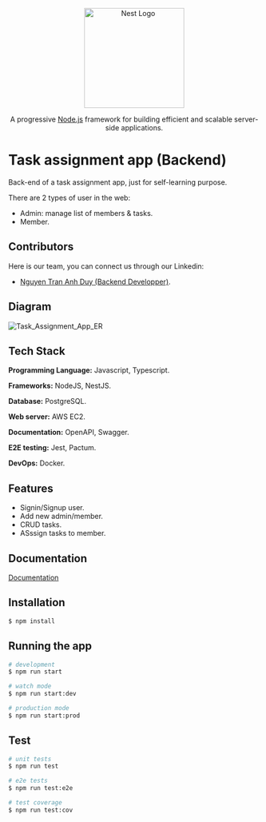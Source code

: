 <p align="center">
  <a href="http://nestjs.com/" target="blank"><img src="https://nestjs.com/img/logo-small.svg" width="200" alt="Nest Logo" /></a>
</p>

[circleci-image]: https://img.shields.io/circleci/build/github/nestjs/nest/master?token=abc123def456
[circleci-url]: https://circleci.com/gh/nestjs/nest

  <p align="center">A progressive <a href="http://nodejs.org" target="_blank">Node.js</a> framework for building efficient and scalable server-side applications.</p>
    

# Task assignment app (Backend)

Back-end of a task assignment app, just for self-learning purpose.

There are 2 types of user in the web:
+ Admin: manage list of members & tasks.
+ Member.

## Contributors
Here is our team, you can connect us through our Linkedin:
- [Nguyen Tran Anh Duy (Backend Developper)](https://www.linkedin.com/in/duy-nguyen-tran-anh/).

## Diagram
![Task_Assignment_App_ER](https://user-images.githubusercontent.com/84486806/199247469-6a890705-4a48-4241-9c2c-6b29f5e6cabc.png)

## Tech Stack

**Programming Language:** Javascript, Typescript.

**Frameworks:** NodeJS, NestJS.

**Database:** PostgreSQL.

**Web server:** AWS EC2.

**Documentation:** OpenAPI, Swagger.

**E2E testing:** Jest, Pactum.

**DevOps:** Docker.

## Features
- Signin/Signup user.
- Add new admin/member.
- CRUD tasks.
- ASssign tasks to member.

## Documentation

[Documentation](https://app.swaggerhub.com/apis-docs/Anhduy-git/AssignmentTaskAPI/1.0.0)

## Installation

```bash
$ npm install
```

## Running the app

```bash
# development
$ npm run start

# watch mode
$ npm run start:dev

# production mode
$ npm run start:prod
```

## Test

```bash
# unit tests
$ npm run test

# e2e tests
$ npm run test:e2e

# test coverage
$ npm run test:cov
```
